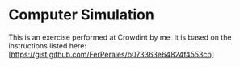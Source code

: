 Computer Simulation
===================
This is an exercise performed at Crowdint by me. It is based on the 
instructions listed here: [https://gist.github.com/FerPerales/b073363e64824f4553cb]


